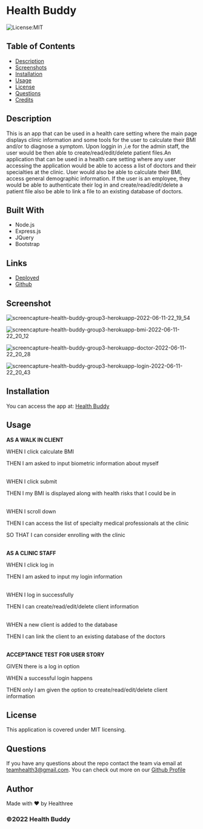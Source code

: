 # Health Buddy

![License:MIT](https://img.shields.io/badge/License-MIT-yellow.svg)

## Table of Contents
- [Description](#desc)
- [Screenshots](#screenshot)
- [Installation](#inst)
- [Usage](#usage)
- [License](#license)
- [Questions](#questions)
- [Credits](#credits)

<a name="desc"></a>

## Description
This is an app that can be used in a health care setting where the main page displays clinic information and some tools for the user to calculate their BMI and/or to diagnose a symptom. Upon loggin in ,i.e for the admin staff, the user would be then able to create/read/edit/delete patient files.An application that can be used in a health care setting where any user accessing the application would be able to access a list of doctors and their specialties at the clinic. User would also be able to calculate their BMI, access general demographic information. If the user is an employee, they would be able to authenticate their log in and create/read/edit/delete a patient file also be able to link a file to an existing database of doctors. 

 
## Built With

* Node.js
* Express.js
* JQuery
* Bootstrap

## Links

* [Deployed](https://health-buddy-group3.herokuapp.com/)
* [Github](https://github.com/healthree/health-buddy)


<a name="screenshot"></a>

## Screenshot

![screencapture-health-buddy-group3-herokuapp-2022-06-11-22_19_54](https://user-images.githubusercontent.com/106356642/173211642-5d96a0d6-f83b-4139-86ab-5c2149e539f2.png)

![screencapture-health-buddy-group3-herokuapp-bmi-2022-06-11-22_20_12](https://user-images.githubusercontent.com/106356642/173211646-d15c9b5d-dba7-45d9-b5c3-211d1dbd2e01.png)

![screencapture-health-buddy-group3-herokuapp-doctor-2022-06-11-22_20_28](https://user-images.githubusercontent.com/106356642/173211650-e63f9825-7039-42c0-933e-2572c05f5c73.png)

![screencapture-health-buddy-group3-herokuapp-login-2022-06-11-22_20_43](https://user-images.githubusercontent.com/106356642/173211656-3fd7d4b0-9cda-4965-b365-02689db45345.png)

  
<a name="inst"></a>

## Installation
You can access the app at: [Health Buddy](https://health-buddy-group3.herokuapp.com/)


<a name="usage"></a>

## Usage

**AS A WALK IN CLIENT**

WHEN I click calculate BMI

THEN I am asked to input biometric information about myself
<br/><br/>

WHEN I click submit

THEN I my BMI is displayed along with health risks that I could be in
<br/><br/>

WHEN I scroll down

THEN I can access the list of specialty medical professionals at the clinic

SO THAT I can consider enrolling with the clinic
<br/><br/>

**AS A CLINIC STAFF**

WHEN I click log in

THEN I am asked to input my login information
<br/><br/>

WHEN I log in successfully

THEN I can create/read/edit/delete client information
<br/><br/>

WHEN a new client is added to the database

THEN I can link the client to an existing database of the doctors
<br/><br/>

**ACCEPTANCE TEST FOR USER STORY**

GIVEN there is a log in option

WHEN a successful login happens

THEN only I am given the option to create/read/edit/delete client information

<a name="license"></a>

## License
This application is covered under MIT licensing.


## Questions

If you have any questions about the repo contact the team via email at teamhealth3@gmail.com. You can check out more on our [Github Profile](https://github.com/healthree)

<a name="credits"></a>

## Author

Made with ❤️ by Healthree
  
### ©️2022 Health Buddy
